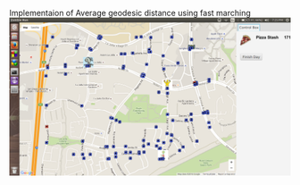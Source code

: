 Implementaion of Average geodesic distance using fast marching
![GAMEIMAGE](https://github.com/rix161/Zombie-Run/blob/master/ScreenShots/Game.png)
